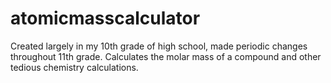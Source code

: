 # atomicmasscalculator
Created largely in my 10th grade of high school, made periodic changes throughout 11th grade. Calculates the molar mass of a compound and other tedious chemistry calculations.
